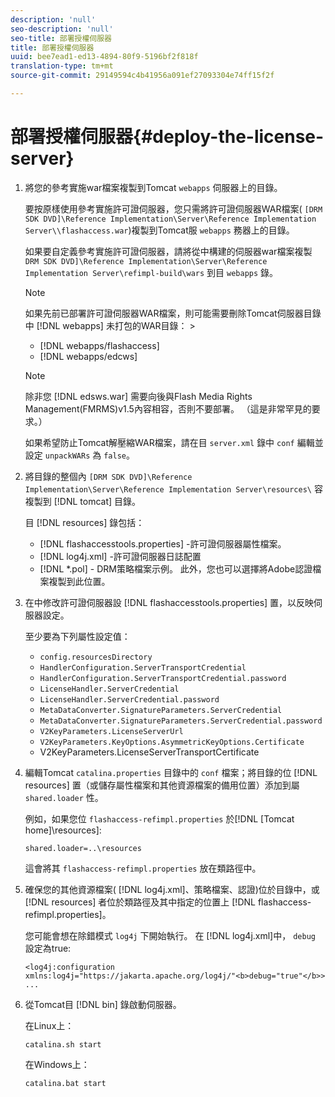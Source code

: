 ```yaml
---
description: 'null'
seo-description: 'null'
seo-title: 部署授權伺服器
title: 部署授權伺服器
uuid: bee7ead1-ed13-4894-80f9-5196bf2f818f
translation-type: tm+mt
source-git-commit: 29149594c4b41956a091ef27093304e74ff15f2f

---
```



# 部署授權伺服器{#deploy-the-license-server}

1. 將您的參考實施war檔案複製到Tomcat `webapps` 伺服器上的目錄。

   要按原樣使用參考實施許可證伺服器，您只需將許可證伺服器WAR檔案( `[DRM SDK DVD]\Reference Implementation\Server\Reference Implementation Server\\flashaccess.war`)複製到Tomcat服 `webapps` 務器上的目錄。

   如果要自定義參考實施許可證伺服器，請將從中構建的伺服器war檔案複製 `DRM SDK DVD]\Reference Implementation\Server\Reference Implementation Server\refimpl-build\wars` 到目 `webapps` 錄。

   >[!NOTE]
   >
   >如果先前已部署許可證伺服器WAR檔案，則可能需要刪除Tomcat伺服器目錄中 [!DNL webapps] 未打包的WAR目錄：       >
   >
   >* [!DNL webapps/flashaccess]
   >* [!DNL webapps/edcws]


   >[!NOTE]
   >
   >除非您 [!DNL edsws.war] 需要向後與Flash Media Rights Management(FMRMS)v1.5內容相容，否則不要部署。 （這是非常罕見的要求。）
   >
   >如果希望防止Tomcat解壓縮WAR檔案，請在目 `server.xml` 錄中 `conf` 編輯並設定 `unpackWARs` 為 `false`。

1. 將目錄的整個內 `[DRM SDK DVD]\Reference Implementation\Server\Reference Implementation Server\resources\` 容複製到 [!DNL tomcat] 目錄。

   目 [!DNL resources] 錄包括：

   * [!DNL flashaccesstools.properties] -許可證伺服器屬性檔案。
   * [!DNL log4j.xml] -許可證伺服器日誌配置
   * [!DNL *.pol] - DRM策略檔案示例。
   此外，您也可以選擇將Adobe認證檔案複製到此位置。

1. 在中修改許可證伺服器設 [!DNL flashaccesstools.properties] 置，以反映伺服器設定。

   至少要為下列屬性設定值：

   * `config.resourcesDirectory`
   * `HandlerConfiguration.ServerTransportCredential`
   * `HandlerConfiguration.ServerTransportCredential.password`
   * `LicenseHandler.ServerCredential`
   * `LicenseHandler.ServerCredential.password`
   * `MetaDataConverter.SignatureParameters.ServerCredential`
   * `MetaDataConverter.SignatureParameters.ServerCredential.password`
   * `V2KeyParameters.LicenseServerUrl`
   * `V2KeyParameters.KeyOptions.AsymmetricKeyOptions.Certificate`
   * V2KeyParameters.LicenseServerTransportCertificate

1. 編輯Tomcat `catalina.properties` 目錄中的 `conf` 檔案；將目錄的位 [!DNL resources] 置（或儲存屬性檔案和其他資源檔案的備用位置）添加到屬 `shared.loader` 性。

   例如，如果您位 `flashaccess-refimpl.properties` 於[!DNL [Tomcat home]\resources\]:

   ```
   shared.loader=..\resources
   ```

   這會將其 `flashaccess-refimpl.properties` 放在類路徑中。
1. 確保您的其他資源檔案( [!DNL log4j.xml]、策略檔案、認證)位於目錄中，或 [!DNL resources] 者位於類路徑及其中指定的位置上 [!DNL flashaccess-refimpl.properties]。

   您可能會想在除錯模式 `log4j` 下開始執行。 在 [!DNL log4j.xml]中， `debug` 設定為true:

   ```
   <log4j:configuration xmlns:log4j="https://jakarta.apache.org/log4j/"<b>debug="true"</b>>
   ...
   ```

1. 從Tomcat目 [!DNL bin] 錄啟動伺服器。

   在Linux上：

   ```
   catalina.sh start
   ```

   在Windows上：

   ```
   catalina.bat start
   ```
